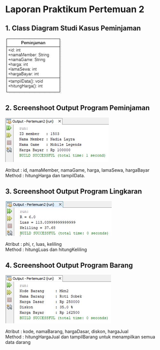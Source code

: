 # Laporan Praktikum Pertemuan 2

## 1. Class Diagram Studi Kasus Peminjaman 

<img src="1.jpg">

## 2. Screenshoot Output Program Peminjaman

<img src="2.jpg">

Atribut : id, namaMember, namaGame, harga, lamaSewa, hargaBayar
<br>
Method : hitungHarga dan tampilData.

## 3. Screenshoot Output Program Lingkaran

<img src="3.jpg">

Atribut : phi, r, luas, keliling
<br>
Method : hitungLuas dan hitungKeliling

## 4. Screenshoot Output Program Barang

<img src="4.jpg">

Atribut : kode, namaBarang, hargaDasar, diskon, hargaJual
<br>
Method : hitungHargaJual dan tampilBarang untuk menampilkan semua data darang
